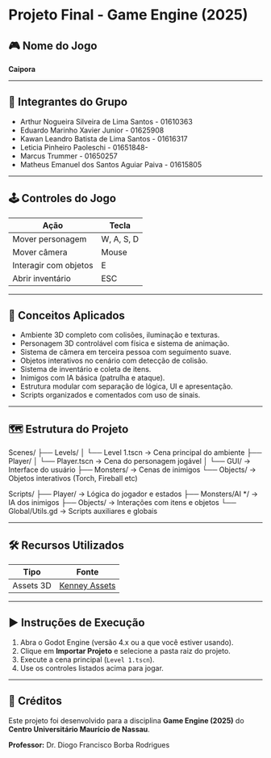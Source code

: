 # Projeto Final - Game Engine (2025)

## 🎮 Nome do Jogo
**Caipora**  

---

## 👥 Integrantes do Grupo

- Arthur Nogueira Silveira de Lima Santos - 01610363
- Eduardo Marinho Xavier Junior - 01625908
- Kawan Leandro Batista de Lima Santos - 01616317
- Leticia Pinheiro Paoleschi - 01651848-
- Marcus Trummer - 01650257
- Matheus Emanuel dos Santos Aguiar Paiva - 01615805

---

## 🕹️ Controles do Jogo

| Ação                      | Tecla         |
|---------------------------|---------------|
| Mover personagem          | W, A, S, D     |
| Mover câmera              | Mouse          |
| Interagir com objetos     | E              |
| Abrir inventário          | ESC         |
---

## 🧠 Conceitos Aplicados

- Ambiente 3D completo com colisões, iluminação e texturas.
- Personagem 3D controlável com física e sistema de animação.
- Sistema de câmera em terceira pessoa com seguimento suave.
- Objetos interativos no cenário com detecção de colisão.
- Sistema de inventário e coleta de itens.
- Inimigos com IA básica (patrulha e ataque).
- Estrutura modular com separação de lógica, UI e apresentação.
- Scripts organizados e comentados com uso de sinais.

---

## 🗺️ Estrutura do Projeto
Scenes/
├── Levels/
│ └── Level 1.tscn → Cena principal do ambiente
├── Player/
│ └── Player.tscn → Cena do personagem jogável
│ └── GUI/ → Interface do usuário
├── Monsters/ → Cenas de inimigos
└── Objects/ → Objetos interativos (Torch, Fireball etc)

Scripts/
├── Player/ → Lógica do jogador e estados
├── Monsters/AI */ → IA dos inimigos
├── Objects/ → Interações com itens e objetos
└── Global/Utils.gd → Scripts auxiliares e globais

---

## 🛠️ Recursos Utilizados

| Tipo        | Fonte                                       |
|-------------|---------------------------------------------|
| Assets 3D   | [Kenney Assets](https://kenney.nl/assets)   |

---

## ▶️ Instruções de Execução
1. Abra o Godot Engine (versão 4.x ou a que você estiver usando).
2. Clique em **Importar Projeto** e selecione a pasta raiz do projeto.
3. Execute a cena principal (`Level 1.tscn`).
4. Use os controles listados acima para jogar.
   
---

## 💬 Créditos

Este projeto foi desenvolvido para a disciplina **Game Engine (2025)** do **Centro Universitário Maurício de Nassau**.

**Professor:** Dr. Diogo Francisco Borba Rodrigues
